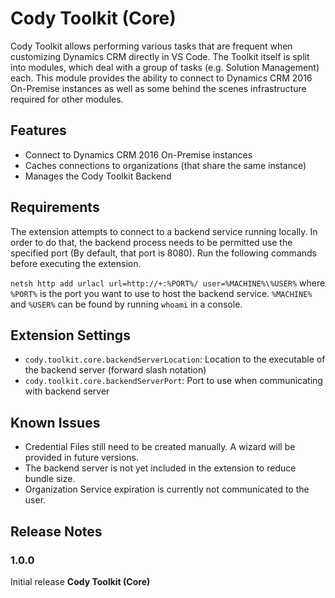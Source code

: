 # Cody Toolkit (Core)

Cody Toolkit allows performing various tasks that are frequent when customizing Dynamics CRM directly in VS Code.
The Toolkit itself is split into modules, which deal with a group of tasks (e.g. Solution Management) each. This module
provides the ability to connect to Dynamics CRM 2016 On-Premise instances as well as some behind the scenes
infrastructure required for other modules.

## Features

-   Connect to Dynamics CRM 2016 On-Premise instances
-   Caches connections to organizations (that share the same instance)
-   Manages the Cody Toolkit Backend

## Requirements

The extension attempts to connect to a backend service running locally. In order to do that, the backend process needs
to be permitted use the specified port (By default, that port is 8080).
Run the following commands before executing the extension.

`netsh http add urlacl url=http://+:%PORT%/ user=%MACHINE%\%USER%` where `%PORT%` is the port you want to use to
host the backend service. `%MACHINE%` and `%USER%` can be found by running `whoami` in a console.

## Extension Settings

-   `cody.toolkit.core.backendServerLocation`: Location to the executable of the backend server (forward slash notation)
-   `cody.toolkit.core.backendServerPort`: Port to use when communicating with backend server

## Known Issues

-   Credential Files still need to be created manually. A wizard will be provided in future versions.
-   The backend server is not yet included in the extension to reduce bundle size.
-   Organization Service expiration is currently not communicated to the user.

## Release Notes

### 1.0.0

Initial release **Cody Toolkit (Core)**
